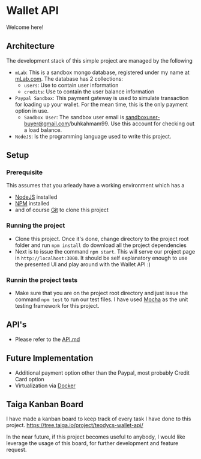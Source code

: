 # Wallet API
Welcome here!

## Architecture
The development stack of this simple project are managed by the following
* `mLab`: This is a sandbox mongo database, registered under my name at [mLab.com](http://mLab.com). The database
  has 2 collections:
  * `users`: Use to contain user information
  * `credits`: Use to contain the user balance information
* `Paypal Sandbox`: This payment gateway is used to simulate transaction for loading up your wallet. For the mean time, this is the only payment option in use.
  * `Sandbox User`: The sandbox user email is sandboxuser-buyer@gmail.com/buhkahmam99. Use this account for checking out a load balance.
* `NodeJS`: Is the programming language used to write this project.

## Setup

### Prerequisite
This assumes that you arleady have a working environment which has a
* [NodeJS](https://nodejs.org) installed
* [NPM](https://www.npmjs.com) installed
* and of course [Git](https://git-scm.com/book/en/v2/Getting-Started-Installing-Git) to clone this project

### Running the project
* Clone this project. Once it's done, change directory to the project root folder and run `npm install` do download all the project dependencies
* Next is to issue the command `npm start`. This will serve our project page in `http://localhost:3000`. It should be self explanatory enough to use the presented UI and play around with the Wallet API :)

### Runnin the project tests
* Make sure that you are on the project root directory and just issue the command `npm test` to run our test files. I have used [Mocha](http://mochajs.org/) as the unit testing framework for this project.

## API's
* Please refer to the [API.md](https://github.com/teodyseguin/wallet-api/edit/develop/API.md)

## Future Implementation
* Additional payment option other than the Paypal, most probably Credit Card option
* Virtualization via [Docker](https://www.docker.com)
  
## Taiga Kanban Board
I have made a kanban board to keep track of every task I have done to this project.
https://tree.taiga.io/project/teodycs-wallet-api/

In the near future, if this project becomes useful to anybody, I would like leverage the usage of this board, for
further development and feature request.
